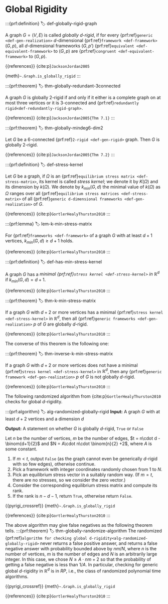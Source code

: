 # Global Rigidity

:::{prf:definition}
:label: def-globally-rigid-graph

A graph $G = (V,E)$ is called _globally $d$-rigid_,
if for every {prf:ref}`generic <def-gen-realization>` $d$-dimensional {prf:ref}`framework <def-framework>` $(G,p)$,
all $d$-dimensional frameworks $(G,p')$ {prf:ref}`equivalent <def-equivalent-framework>` to $(G,p)$
are {prf:ref}`congruent <def-equivalent-framework>` to $(G,p)$.

{{references}} {cite:p}`JacksonJordan2005`

{meth}`~.Graph.is_globally_rigid`
:::


:::{prf:theorem}
:label: thm-globally-redundant-3connected

A graph $G$ is globally $2$-rigid if and only if it either is a
complete graph on at most three vertices or it is $3$-connected and {prf:ref}`redundantly rigid<def-redundantly-rigid-graph>`.

{{references}} {cite:p}`JacksonJordan2005{Thm 7.1}`
:::

:::{prf:theorem}
:label: thm-globally-mindeg6-dim2

Let $G$ be a $6$-connected {prf:ref}`2-rigid <def-gen-rigid>` graph. Then $G$ is globally $2$-rigid.

{{references}} {cite:p}`JacksonJordan2005{Thm 7.2}`
:::

:::{prf:definition}
:label: def-stress-kernel

Let $G$ be a graph, if $\Omega$ is an {prf:ref}`equilibrium stress matrix <def-stress-matrix>`, 
its kernel is called _stress kernel_; we denote it by $K(\Omega)$ and its dimension by $k(\Omega)$.
We denote by $k_{min}(G,d)$ the minimal value of $k(\Omega)$ as $\Omega$ ranges over all 
{prf:ref}`equilibrium stress matrices <def-stress-matrix>` of all 
{prf:ref}`generic d-dimensional frameworks <def-gen-realization>` of $G$.

{{references}} {cite:p}`GortlerHealyThurston2010`
:::

:::{prf:lemma}
:label: lem-k-min-stress-matrix

For {prf:ref}`frameworks <def-framework>` of a graph $G$ with at least $d+1$ vertices, 
$k_{min}(G,d) \geq d+1$ holds.

{{references}} {cite:p}`GortlerHealyThurston2010`
:::

:::{prf:definition}
:label: def-has-min-stress-kernel

A graph $G$ has a _minimal {prf:ref}`stress kernel <def-stress-kernel>` in $\mathbb{R}^d$_ 
if $k_{min}(G,d) = d+1$.

{{references}} {cite:p}`GortlerHealyThurston2010`
:::

:::{prf:theorem}
:label: thm-k-min-stress-matrix

If a graph $G$ with $d+2$ or more vertices has a minimal {prf:ref}`stress kernel <def-stress-kernel>`
in $\mathbb{R}^d$, then all {prf:ref}`generic frameworks <def-gen-realization>` $p$ of $G$ are globally $d$-rigid.

{{references}} {cite:p}`GortlerHealyThurston2010`
:::

The converse of this theorem is the following one:

:::{prf:theorem}
:label: thm-inverse-k-min-stress-matrix

If a graph $G$ with $d+2$ or more vertices does not have a minimal {prf:ref}`stress kernel <def-stress-kernel>`
in $\mathbb{R}^d$, then any {prf:ref}`generic framework <def-gen-realization>` $p$ of $G$ is not globally $d$-rigid.

{{references}} {cite:p}`GortlerHealyThurston2010`
:::

The following randomized algorithm from {cite:p}`GortlerHealyThurston2010` checks for global $d$-rigidity.

:::{prf:algorithm}
:label: alg-randomized-globally-rigid
**Input:** A graph $G$ with at least $d + 2$ vertices and a dimension $d$

**Output:** A statement on whether $G$ is globally $d$-rigid, `True` or `False`

Let $n$ be the number of vertices, $m$ be the number of edges,
$t = n\cdot d - \binom{d+1}{2}$ and $N = A\cdot n\cdot \binom{n}{2} +2$, where $A$ is some constant.


1. If $m < t$, output `False` (as the graph cannot even be generically $d$-rigid with so few edges), otherwise continue.
2. Pick a framework with integer coordinates randomly chosen from 1 to $N$.
3. Pick an equilibrium stress vector in a suitably random way. (If $m = t$, there are no stresses, so we consider the zero vector.)
4. Consider the corresponding equilibrium stress matrix and compute its rank.
5. If the rank is $n-d-1$, return `True`, otherwise return `False`.

{{pyrigi_crossref}} {meth}`~.Graph.is_globally_rigid`

{{references}} {cite:p}`GortlerHealyThurston2010`
:::

The above algorithm may give false negatives as the following theorem tells.
:::{prf:theorem}
:label: thm-globally-randomize-algorithm
The randomized {prf:ref}`algorithm for checking global d-rigidity<alg-randomized-globally-rigid>`  never returns a false positive answer,
and returns a false negative answer with probability bounded above by $nm/N$, where $n$ is the
number of vertices, $m$ is the number of edges and $N$ is an arbitrarily large integer.
In this case, we chose $N \geq A\cdot nm + 2$ so that the probability of getting a false negative
is less than $1/A$.
In particular, checking for generic global $d$-rigidity in $\mathbb{R}^d$ is in $RP$, i.e.,
the class of randomized polynomial time algorithms.

{{pyrigi_crossref}} {meth}`~.Graph.is_globally_rigid`

{{references}} {cite:p}`GortlerHealyThurston2010`
:::
